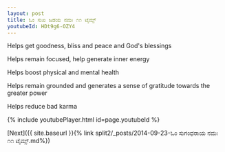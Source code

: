 ```yaml
---
layout: post
title: ಓಂ ಸುಖ ಜಡಯ ನಮಃ ೧೧ ಟೈಮ್ಸ್
youtubeId: HDt9g6-OZY4
---
```

 
 
Helps get goodness, bliss and peace and God's blessings
 
Helps remain focused, help generate inner energy 
 
Helps boost physical and mental health 
 
Helps remain grounded and generates a sense of gratitude towards the greater power 
 
Helps reduce bad karma
 
 
 
 


{% include youtubePlayer.html id=page.youtubeId %}
 
[Next]({{ site.baseurl }}{% link  split2/_posts/2014-09-23-ಓಂ ಸುಗಂಧರಾಯ ನಮಃ ೧೧ ಟೈಮ್ಸ್.md%})
 
